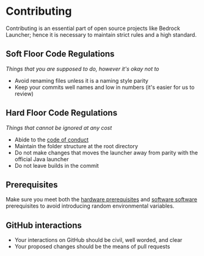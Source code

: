 # Contributing

Contributing is an essential part of open source projects like Bedrock Launcher; hence it is necessary to maintain strict rules and a high standard.

## Soft Floor Code Regulations
*Things that you are supposed to do, however it's okay not to*
- Avoid renaming files unless it is a naming style parity
- Keep your commits well names and low in numbers (it's easier for us to review)

## Hard Floor Code Regulations
*Things that cannot be ignored at any cost*
- Abide to the [code of conduct](https://github.com/BedrockLauncher/BedrockLauncher/CODE_OF_CONDUCT.md)
- Maintain the folder structure at the root directory
- Do not make changes that moves the launcher away from parity with the official Java launcher
- Do not leave builds in the commit

## Prerequisites
Make sure you meet both the [hardware prerequisites](https://github.com/BedrockLauncher/BedrockLauncher/HARDWARE_PREREQUISITES.md) and [software software](https://github.com/BedrockLauncher/BedrockLauncher/SOFTWARE_PREREQUISITES.md) prerequisites to avoid introducing random environmental variables.

## GitHub interactions
- Your interactions on GitHub should be civil, well worded, and clear
- Your proposed changes should be the means of pull requests